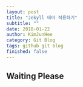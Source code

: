 ```yaml
---
layout: post
title: "Jekyll 테마 적용하기"
subtitle: ""
date: 2018-01-22
author: KimJunHee
category: Git Blog
tags: github git blog
finished: false
---
```


## Waiting Please
